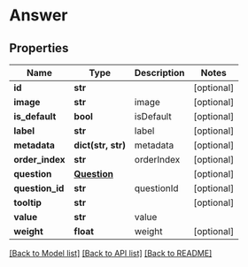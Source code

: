 # Answer

## Properties
Name | Type | Description | Notes
------------ | ------------- | ------------- | -------------
**id** | **str** |  | [optional] 
**image** | **str** | image | [optional] 
**is_default** | **bool** | isDefault | [optional] 
**label** | **str** | label | [optional] 
**metadata** | **dict(str, str)** | metadata | [optional] 
**order_index** | **str** | orderIndex | [optional] 
**question** | [**Question**](Question.md) |  | [optional] 
**question_id** | **str** | questionId | [optional] 
**tooltip** | **str** |  | [optional] 
**value** | **str** | value | 
**weight** | **float** | weight | [optional] 

[[Back to Model list]](../README.md#documentation-for-models) [[Back to API list]](../README.md#documentation-for-api-endpoints) [[Back to README]](../README.md)


